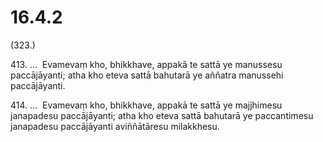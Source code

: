 # 16.4.2

(323.)

413\. …  Evamevaṃ kho, bhikkhave, appakā te sattā ye manussesu paccājāyanti; atha kho eteva sattā bahutarā ye aññatra manussehi paccājāyanti.

414\. …  Evamevaṃ kho, bhikkhave, appakā te sattā ye majjhimesu janapadesu paccājāyanti; atha kho eteva sattā bahutarā ye paccantimesu janapadesu paccājāyanti aviññātāresu milakkhesu.
